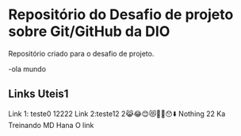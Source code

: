 # Repositório do Desafio de projeto sobre Git/GitHub da DIO
Repositório criado para o desafio de projeto.

-ola mundo
## Links Uteis1
Link 1: teste0
12222
Link 2:teste12
2😹😂😊😻🤩👏😯⬇️
Nothing
22
Ka
Treinando MD
Hana
O link
